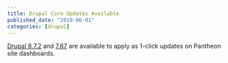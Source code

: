 ```yaml
---
title: Drupal Core Updates Available
published_date: "2019-06-01"
categories: [drupal]
---
```

[Drupal 8.7.2](https://www.drupal.org/project/drupal/releases/8.7.2) and [7.67](https://www.drupal.org/project/drupal/releases/7.67) are available to apply as 1-click updates on Pantheon site dashboards.
